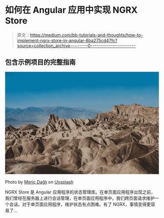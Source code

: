# 如何在 Angular 应用中实现 NGRX Store

> 原文：<https://medium.com/bb-tutorials-and-thoughts/how-to-implement-ngrx-store-in-angular-6ba275cd47fc?source=collection_archive---------0----------------------->

## 包含示例项目的完整指南

![](img/529ce12c3c914408cc9d1cb68244faf8.png)

Photo by [Meriç Dağlı](https://unsplash.com/@meric?utm_source=medium&utm_medium=referral) on [Unsplash](https://unsplash.com?utm_source=medium&utm_medium=referral)

NGRX Store 是 Angular 应用程序的状态管理库。在单页面应用程序出现之前，我们曾经在服务器上进行会话管理，在单页面应用程序中，我们跨页面请求维护一个会话。对于单页面应用程序，维护状态有点困难。有了 NGRX，事情变得更容易了…